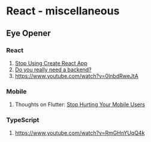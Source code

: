 # React - miscellaneous

## Eye Opener

### React

1. [Stop Using Create React App](https://www.youtube.com/watch?v=7m14f0ZzMyY&t=2795s)
2. [Do you really need a backend?](https://www.youtube.com/watch?v=2cB5Fh46Vi4)
3. https://www.youtube.com/watch?v=0lnbdRweJtA

### Mobile

1. Thoughts on Flutter: [Stop Hurting Your Mobile Users](https://www.youtube.com/watch?v=3_FcxGCCnUs)

### TypeScript

1. https://www.youtube.com/watch?v=RmGHnYUqQ4k
